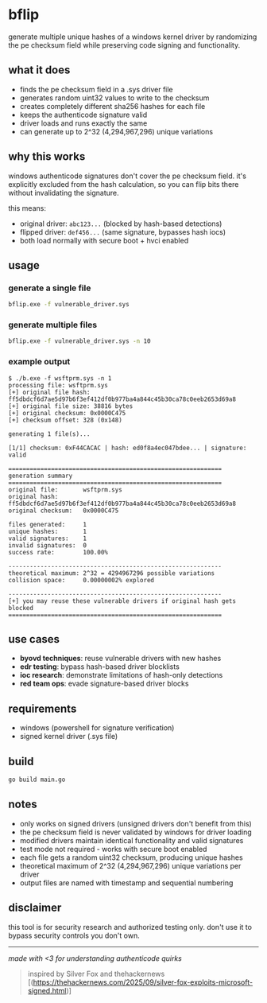 # bflip

generate multiple unique hashes of a windows kernel driver by randomizing the pe checksum field while preserving code signing and functionality.

## what it does

- finds the pe checksum field in a .sys driver file
- generates random uint32 values to write to the checksum
- creates completely different sha256 hashes for each file
- keeps the authenticode signature valid
- driver loads and runs exactly the same
- can generate up to 2^32 (4,294,967,296) unique variations

## why this works

windows authenticode signatures don't cover the pe checksum field. it's explicitly excluded from the hash calculation, so you can flip bits there without invalidating the signature.

this means:
- original driver: `abc123...` (blocked by hash-based detections)
- flipped driver: `def456...` (same signature, bypasses hash iocs)
- both load normally with secure boot + hvci enabled

## usage

### generate a single file
```bash
bflip.exe -f vulnerable_driver.sys
```

### generate multiple files
```bash
bflip.exe -f vulnerable_driver.sys -n 10
```

### example output
```
$ ./b.exe -f wsftprm.sys -n 1
processing file: wsftprm.sys
[+] original file hash: ff5dbdcf6d7ae5d97b6f3ef412df0b977ba4a844c45b30ca78c0eeb2653d69a8
[+] original file size: 38816 bytes
[+] original checksum: 0x0000C475
[+] checksum offset: 328 (0x148)

generating 1 file(s)...

[1/1] checksum: 0xF44CACAC | hash: ed0f8a4ec047bdee... | signature: valid

============================================================
generation summary
============================================================
original file:       wsftprm.sys
original hash:       ff5dbdcf6d7ae5d97b6f3ef412df0b977ba4a844c45b30ca78c0eeb2653d69a8
original checksum:   0x0000C475

files generated:     1
unique hashes:       1
valid signatures:    1
invalid signatures:  0
success rate:        100.00%

------------------------------------------------------------
theoretical maximum: 2^32 = 4294967296 possible variations
collision space:     0.00000002% explored

------------------------------------------------------------
[+] you may reuse these vulnerable drivers if original hash gets blocked
============================================================
```

## use cases

- **byovd techniques**: reuse vulnerable drivers with new hashes
- **edr testing**: bypass hash-based driver blocklists
- **ioc research**: demonstrate limitations of hash-only detections
- **red team ops**: evade signature-based driver blocks

## requirements

- windows (powershell for signature verification)
- signed kernel driver (.sys file)

## build
```bash
go build main.go
```

## notes

- only works on signed drivers (unsigned drivers don't benefit from this)
- the pe checksum field is never validated by windows for driver loading
- modified drivers maintain identical functionality and valid signatures
- test mode not required - works with secure boot enabled
- each file gets a random uint32 checksum, producing unique hashes
- theoretical maximum of 2^32 (4,294,967,296) unique variations per driver
- output files are named with timestamp and sequential numbering

## disclaimer

this tool is for security research and authorized testing only. don't use it to bypass security controls you don't own.

---

*made with <3 for understanding authenticode quirks*
>inspired by Silver Fox and thehackernews [(https://thehackernews.com/2025/09/silver-fox-exploits-microsoft-signed.html)]
